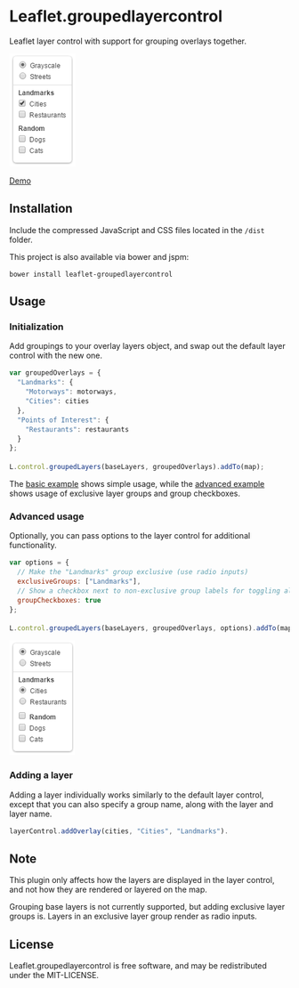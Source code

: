 Leaflet.groupedlayercontrol
===========================

Leaflet layer control with support for grouping overlays together.

![preview](preview.png)

[Demo](http://ismyrnow.github.io/Leaflet.groupedlayercontrol/example/basic.html)

## Installation

Include the compressed JavaScript and CSS files located in the `/dist` folder.

This project is also available via bower and jspm:

```
bower install leaflet-groupedlayercontrol
```

## Usage

### Initialization

Add groupings to your overlay layers object, and swap out the default layer
control with the new one.

```javascript
var groupedOverlays = {
  "Landmarks": {
    "Motorways": motorways,
    "Cities": cities
  },
  "Points of Interest": {
    "Restaurants": restaurants
  }
};

L.control.groupedLayers(baseLayers, groupedOverlays).addTo(map);
```

The [basic example](example/basic.html) shows simple usage, while the
[advanced example](example/advanced.html) shows usage of exclusive layer groups
and group checkboxes.

### Advanced usage

Optionally, you can pass options to the layer control for additional functionality.

```javascript
var options = {
  // Make the "Landmarks" group exclusive (use radio inputs)
  exclusiveGroups: ["Landmarks"],
  // Show a checkbox next to non-exclusive group labels for toggling all
  groupCheckboxes: true
};

L.control.groupedLayers(baseLayers, groupedOverlays, options).addTo(map);
```

![advanced preview](preview-advanced.png)

### Adding a layer

Adding a layer individually works similarly to the default layer control,
except that you can also specify a group name, along with the layer and layer name.

```javascript
layerControl.addOverlay(cities, "Cities", "Landmarks").
```

## Note

This plugin only affects how the layers are displayed in the layer control,
and not how they are rendered or layered on the map.

Grouping base layers is not currently supported, but adding exclusive layer
groups is. Layers in an exclusive layer group render as radio inputs.

## License

Leaflet.groupedlayercontrol is free software, and may be redistributed under
the MIT-LICENSE.
